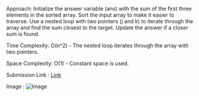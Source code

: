 Approach:
Initialize the answer variable (ans) with the sum of the first three elements in the sorted array.
Sort the input array to make it easier to traverse.
Use a nested loop with two pointers (j and k) to iterate through the array and find the sum closest to the target.
Update the answer if a closer sum is found.

Time Complexity: O(n^2) - The nested loop iterates through the array with two pointers.

Space Complexity: O(1) - Constant space is used.

Submission Link : [Link](https://leetcode.com/problems/3sum-closest/submissions/1146826071)

Image : ![Image](images/Q3.png)